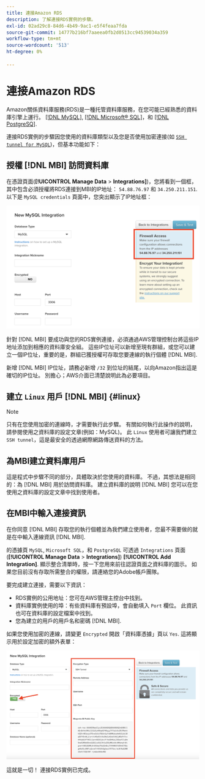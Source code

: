 ```yaml
---
title: 連接Amazon RDS
description: 了解連接RDS實例的步驟。
exl-id: 02ad29c8-84d6-4b49-9ac1-e5f4feaa7fda
source-git-commit: 14777b216bf7aaeea0fb2d0513cc94539034a359
workflow-type: tm+mt
source-wordcount: '513'
ht-degree: 0%

---
```


# 連接Amazon RDS

Amazon關係資料庫服務(RDS)是一種托管資料庫服務，在您可能已經熟悉的資料庫引擎上運行。 [[!DNL MySQL]](../integrations/mysql-via-a-direct-connection.md), [[!DNL Microsoft® SQL]](../integrations/microsoft-sql-server.md)，和 [[!DNL PostgreSQ]](../integrations/postgresql.md).

連接RDS實例的步驟因您使用的資料庫類型以及您是否使用加密連接(如 [`SSH tunnel for MySQL`](../integrations/mysql-via-ssh-tunnel.md))，但基本功能如下：

## 授權 [!DNL MBI] 訪問資料庫

在憑證頁面(**[!UICONTROL Manage Data** > **Integrations]**)，您將看到一個框，其中包含必須授權將RDS連接到MBI的IP地址： `54.88.76.97` 和 `34.250.211.151`. 以下是 `MySQL credentials` 頁面中，您突出顯示了IP地址框：

![](../../../assets/RDS_IP.png)

針對 [!DNL MBI] 要成功與您的RDS實例連接，必須通過AWS管理控制台將這些IP地址添加到相應的資料庫安全組。 這些IP位址可以新增至現有群組，或您可以建立一個IP位址，重要的是，群組已獲授權可存取您要連線的執行個體 [!DNL MBI].

新增 [!DNL MBI] IP位址，請務必新增 `/32` 到位址的結尾，以向Amazon指出這是確切的IP位址。 別擔心；AWS介面已清楚說明此為必要項目。

## 建立 `Linux` 用戶 [!DNL MBI] {#linux}

>[!NOTE]
>
>只有在您使用加密的連線時，才需要執行此步驟。 有關如何執行此操作的說明，請參閱使用之資料庫的設定文章(例如：MySQL)。 此 `Linux` 使用者可讓我們建立 `SSH tunnel`，這是最安全的透過網際網路傳送資料的方法。

## 為MBI建立資料庫用戶

這是程式中步驟不同的部分，具體取決於您使用的資料庫。 不過，其想法是相同的：為 [!DNL MBI] 用於訪問資料庫。 建立資料庫的說明 [!DNL MBI] 您可以在您使用之資料庫的設定文章中找到使用者。

## 在MBI中輸入連接資訊

在你同意 [!DNL MBI] 存取您的執行個體並為我們建立使用者，您最不需要做的就是在中輸入連線資訊 [!DNL MBI].

的憑據頁 `MySQL`, `Microsoft SQL`，和 `PostgreSQL` 可透過 `Integrations` 頁面(**[!UICONTROL Manage Data** > **Integrations]**) **[!UICONTROL Add Integration]**. 顯示整合清單時，按一下您用來前往認證頁面之資料庫的圖示。 如果您目前沒有存取所需整合的權限，請連絡您的Adobe帳戶團隊。

要完成建立連接，需要以下資訊：

* RDS實例的公用地址：您可在AWS管理主控台中找到。
* 資料庫實例使用的埠：有些資料庫有預設埠，會自動填入 `Port` 欄位。 此資訊也可在資料庫的設定檔案中找到。
* 您為建立的用戶的用戶名和密碼 [!DNL MBI].

如果您使用加密的連線，請變更 `Encrypted` 開啟「資料庫憑據」頁以 `Yes`. 這將顯示用於設定加密的額外表單：

![](../../../assets/sql-integration-encrypted-yes.png)

這就是一切！ 連接RDS實例已完成。
